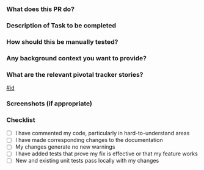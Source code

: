### What does this PR do?



### Description of Task to be completed



### How should this be manually tested?



### Any background context you want to provide?



### What are the relevant pivotal tracker stories?

[#id](https://www.pivotaltracker.com/n/projects/2371196/<id>)

### Screenshots (if appropriate)



### Checklist

- [ ] I have commented my code, particularly in hard-to-understand areas
- [ ] I have made corresponding changes to the documentation
- [ ] My changes generate no new warnings
- [ ] I have added tests that prove my fix is effective or that my feature works
- [ ] New and existing unit tests pass locally with my changes